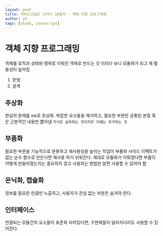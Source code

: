 ```yaml
---
layout: post
title: 자바스크립트 스터디 16일차 - 객체 지향 프로그래밍
author: jh
tags: [study, javascript]
---
```

# 객체 지향 프로그래밍
객체를 로직과 상태와 행위로 이뤄진 객체로 만드는 것
이러다 보니 모듈화가 되고 재 활용성이 높아짐

1. 문법
1. 설계


## 추상화
현실의 문제를 sw로 추상화. 
복잡한 요소들을 제거하고, 필요한 부분만 공통된 본질 혹은 근본적인 내용만 뽑아냄
`지식은 습득하는 것이지만 지혜는 추구하는 것`

## 부품화
필요한 부분을 기능적으로 분류하고 재사용성을 높이는 작업이 부품화
사이드 이펙트가 없는 순수 함수로 만든다면 재사용 하기 쉬워진다.
제대로 모듈화가 이뤄졌다면 부품이 어떻게 만들어졌는지는 중요하지 않고 사용하는 방법만 알면 사용할 수 있어야 함

## 은닉화, 캡슐화
정보를 필요한 만큼만 노출하고, 사용자가 관심 없는 부분은 숨겨야 한다.

## 인터페이스
연결되는 모듈간의 요소들이 표준화 되어있다면, 구현체들이 달라지더라도 사용할 수 있어진다.


